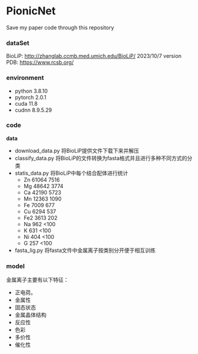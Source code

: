 # PionicNet

Save my paper code through this repository

### dataSet

BioLiP: <http://zhanglab.ccmb.med.umich.edu/BioLiP/> 2023/10/7 version
PDB: <https://www.rcsb.org/>

### environment

- python 3.8.10
- pytorch 2.0.1
- cuda 11.8
- cudnn 8.9.5.29

### code

**data**

- download_data.py 将BioLiP提供文件下载下来并解压
- classify_data.py 将BioLiP的文件转换为fasta格式并且进行多种不同方式的分类
- statis_data.py 将BioLiP中每个结合配体进行统计
  - Zn 61064 7516
  - Mg 48642 3774
  - Ca 42190 5723
  - Mn 12363 1090
  - Fe 7009 677
  - Cu 6294 537
  - Fe2 3613 202
  - Na 962 <100
  - K 631 <100
  - Ni 404 <100
  - G 257 <100
- fasta_lig.py 将fasta文件中金属离子按类别分开便于相互训练

### model

金属离子主要有以下特征：

 - 正电荷。
 - 金属性
 - 固态状态
 - 金属晶体结构
 - 反应性
 - 色彩
 - 多价性
 - 催化性
